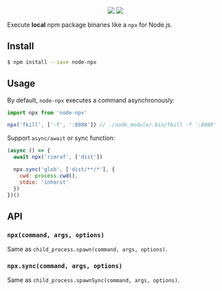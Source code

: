 <p align="center">
  <a href="https://www.npmjs.com/package/node-npx"><img src="https://img.shields.io/npm/v/node-npx.svg"></a>
  <a href="https://www.npmjs.com/package/node-npx"><img src="https://img.shields.io/npm/dt/node-npx.svg"></a>
</p>

Execute **local** npm package binaries like a `npx` for Node.js.

## Install

```bash
$ npm install --save node-npx
```

## Usage

By default, `node-npx` executes a command asynchronously:

```js
import npx from 'node-npx'

npx('fkill', ['-f', ':8080']) // ./node_module/.bin/fkill -f ':8080'
```

Support `async/await` or sync function:

```js
(async () => {
  await npx('rimraf', ['dist'])

  npx.sync('glob', ['dist/**/*'], {
    cwd: process.cwd(),
    stdio: 'inherit'
  })
})()
```

## API

### `npx(command, args, options)`

Same as `child_process.spawn(command, args, options)`.

### `npx.sync(command, args, options)`

Same as `child_process.spawnSync(command, args, options)`.
